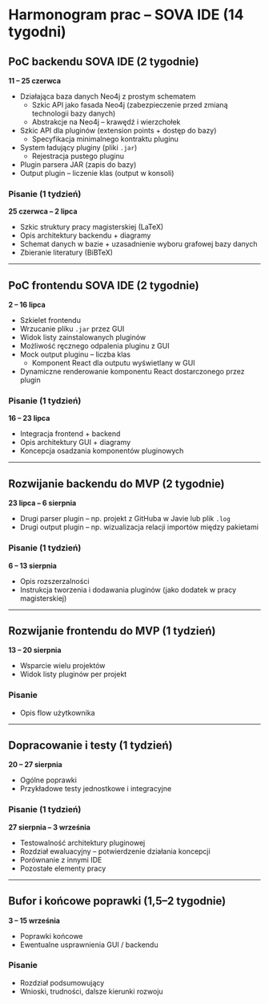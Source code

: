 # Harmonogram prac – SOVA IDE (14 tygodni)

## PoC backendu SOVA IDE (2 tygodnie)  
**11 – 25 czerwca**

- Działająca baza danych Neo4j z prostym schematem
  + Szkic API jako fasada Neo4j (zabezpieczenie przed zmianą technologii bazy danych)
  + Abstrakcje na Neo4j – krawędź i wierzchołek
- Szkic API dla pluginów (extension points + dostęp do bazy)
  + Specyfikacja minimalnego kontraktu pluginu
- System ładujący pluginy (pliki `.jar`)
  + Rejestracja pustego pluginu
- Plugin parsera JAR (zapis do bazy)
- Output plugin – liczenie klas (output w konsoli)

### Pisanie (1 tydzień)  
**25 czerwca – 2 lipca**

- Szkic struktury pracy magisterskiej (LaTeX)
- Opis architektury backendu + diagramy
- Schemat danych w bazie + uzasadnienie wyboru grafowej bazy danych
- Zbieranie literatury (BiBTeX)

---

## PoC frontendu SOVA IDE (2 tygodnie)  
**2 – 16 lipca**

- Szkielet frontendu
- Wrzucanie pliku `.jar` przez GUI
- Widok listy zainstalowanych pluginów
- Możliwość ręcznego odpalenia pluginu z GUI
- Mock output pluginu – liczba klas
  + Komponent React dla outputu wyświetlany w GUI
- Dynamiczne renderowanie komponentu React dostarczonego przez plugin

### Pisanie (1 tydzień)  
**16 – 23 lipca**

- Integracja frontend + backend
- Opis architektury GUI + diagramy
- Koncepcja osadzania komponentów pluginowych

---

## Rozwijanie backendu do MVP (2 tygodnie)  
**23 lipca – 6 sierpnia**

- Drugi parser plugin – np. projekt z GitHuba w Javie lub plik `.log`
- Drugi output plugin – np. wizualizacja relacji importów między pakietami

### Pisanie (1 tydzień)  
**6 – 13 sierpnia**

- Opis rozszerzalności
- Instrukcja tworzenia i dodawania pluginów (jako dodatek w pracy magisterskiej)

---

## Rozwijanie frontendu do MVP (1 tydzień)  
**13 – 20 sierpnia**

- Wsparcie wielu projektów
- Widok listy pluginów per projekt

### Pisanie

- Opis flow użytkownika

---

## Dopracowanie i testy (1 tydzień)  
**20 – 27 sierpnia**

- Ogólne poprawki
- Przykładowe testy jednostkowe i integracyjne

### Pisanie (1 tydzień)  
**27 sierpnia – 3 września**

- Testowalność architektury pluginowej
- Rozdział ewaluacyjny – potwierdzenie działania koncepcji
- Porównanie z innymi IDE
- Pozostałe elementy pracy

---

## Bufor i końcowe poprawki (1,5–2 tygodnie)  
**3 – 15 września**

- Poprawki końcowe
- Ewentualne usprawnienia GUI / backendu

### Pisanie

- Rozdział podsumowujący
- Wnioski, trudności, dalsze kierunki rozwoju
